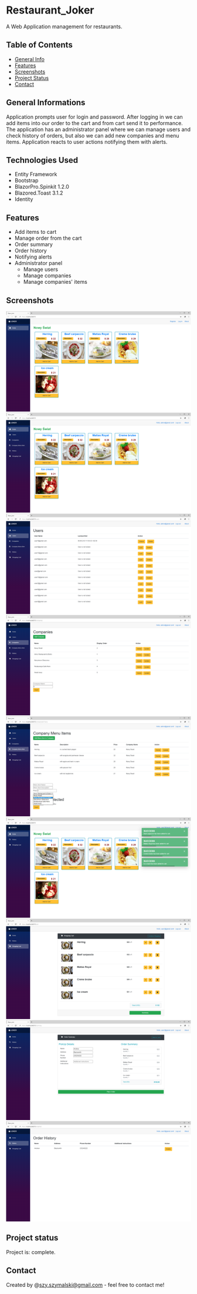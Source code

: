 # Restaurant_Joker
A Web Application management for restaurants.
## Table of Contents
* [General Info](#general-informations)
* [Features](#features)
* [Screenshots](#screenshots)
* [Project Status](#project-status)
* [Contact](#contact)
## General Informations
Application prompts user for login and password. After logging in we can add items into our order to the cart and from cart send it to performance. The application has an administrator panel where we can manage users and check history of orders, but also we can add new companies and menu items. Application reacts to user actions notifying
them with alerts.
## Technologies Used
- Entity Framework
- Bootstrap
- BlazorPro.Spinkit 1.2.0
- Blazored.Toast 3.1.2
- Identity
## Features
- Add items to cart
- Manage order from the cart
- Order summary
- Order history
- Notifying alerts
- Administrator panel
  - Manage users
  - Manage companies
  - Manage companies' items
## Screenshots
![Start](./img/1.png)
![Login](./img/2.png)
![Users](./img/3.png)
![Companies](./img/4.png)
![CompanyMenuItem](./img/5.png)
![AddItemsIntoCart](./img/6.png)
![ShoppingCart](./img/7.png)
![OrderSummary](./img/8.png)
![OrderHistory](./img/9.png)
## Project status
Project is: complete.
## Contact
Created by @szy.szymalski@gmail.com - feel free to contact me!
